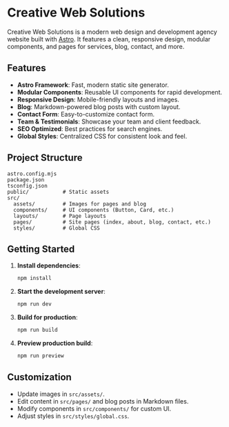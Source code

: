 # Creative Web Solutions

Creative Web Solutions is a modern web design and development agency website built with [Astro](https://astro.build/). It features a clean, responsive design, modular components, and pages for services, blog, contact, and more.

## Features

- **Astro Framework**: Fast, modern static site generator.
- **Modular Components**: Reusable UI components for rapid development.
- **Responsive Design**: Mobile-friendly layouts and images.
- **Blog**: Markdown-powered blog posts with custom layout.
- **Contact Form**: Easy-to-customize contact form.
- **Team & Testimonials**: Showcase your team and client feedback.
- **SEO Optimized**: Best practices for search engines.
- **Global Styles**: Centralized CSS for consistent look and feel.

## Project Structure

```
astro.config.mjs
package.json
tsconfig.json
public/           # Static assets
src/
  assets/         # Images for pages and blog
  components/     # UI components (Button, Card, etc.)
  layouts/        # Page layouts
  pages/          # Site pages (index, about, blog, contact, etc.)
  styles/         # Global CSS
```

## Getting Started

1. **Install dependencies**:
   ```bash
   npm install
   ```
2. **Start the development server**:
   ```bash
   npm run dev
   ```
3. **Build for production**:
   ```bash
   npm run build
   ```
4. **Preview production build**:
   ```bash
   npm run preview
   ```

## Customization

- Update images in `src/assets/`.
- Edit content in `src/pages/` and blog posts in Markdown files.
- Modify components in `src/components/` for custom UI.
- Adjust styles in `src/styles/global.css`.
